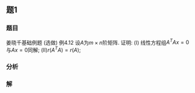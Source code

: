 ## 题1
### 题目
姜晓千基础例题 (选做) 例4.12
设$A$为$m \times n$阶矩阵. 证明:
(I) 线性方程组${A}^{T}{Ax} = 0$与${Ax} = 0$同解;
(II)$r( {{A}^{T}A})  = r( A)$;
### 分析

### 解